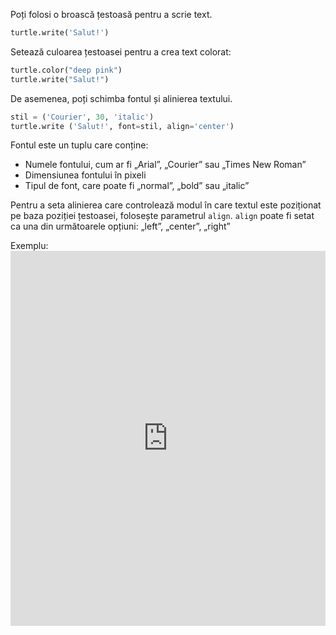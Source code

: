 Poți folosi o broască țestoasă pentru a scrie text.

```python
turtle.write('Salut!')
```

Setează culoarea țestoasei pentru a crea text colorat:

```python
turtle.color("deep pink")
turtle.write("Salut!")
```

De asemenea, poți schimba fontul și alinierea textului.

```python
stil = ('Courier', 30, 'italic')
turtle.write ('Salut!', font=stil, align='center')
```

Fontul este un tuplu care conține:

+ Numele fontului, cum ar fi „Arial”, „Courier” sau „Times New Roman”
+ Dimensiunea fontului în pixeli
+ Tipul de font, care poate fi „normal”, „bold” sau „italic”

Pentru a seta alinierea care controlează modul în care textul este poziționat pe baza poziției țestoasei, folosește parametrul `align`. `align` poate fi setat ca una din următoarele opțiuni: „left”, „center”, „right”

Exemplu: <iframe src="https://trinket.io/embed/python/52378ec006?start=result" width="100%" height="600" frameborder="0" marginwidth="0" marginheight="0"></iframe>